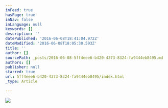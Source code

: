 ```yaml
---
inFeed: true
hasPage: true
inNav: false
inLanguage: null
keywords: []
description: ''
datePublished: '2016-06-08T18:41:04.972Z'
dateModified: '2016-06-08T18:05:30.593Z'
title: ''
author: []
sourcePath: _posts/2016-06-08-5ff4eee6-b420-4373-8324-fa9444eb8495.md
authors: []
publisher: null
starred: true
url: 5ff4eee6-b420-4373-8324-fa9444eb8495/index.html
_type: Article

---
```

![](https://the-grid-user-content.s3-us-west-2.amazonaws.com/d0bd6f2d-0c91-466d-9d6c-65e76aab6c89.png)